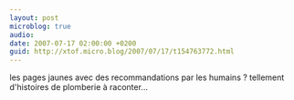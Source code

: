 ```yaml
---
layout: post
microblog: true
audio: 
date: 2007-07-17 02:00:00 +0200
guid: http://xtof.micro.blog/2007/07/17/t154763772.html
---
```

les pages jaunes avec des recommandations par les humains ? tellement d'histoires de plomberie à raconter...

